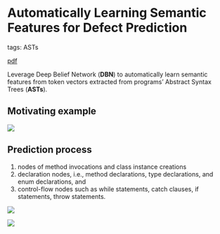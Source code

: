 # Automatically Learning Semantic Features for Defect Prediction

tags: ASTs

[pdf](https://ece.uwaterloo.ca/~lintan/publications/deeplearn-icse16.pdf)

Leverage Deep Belief Network (**DBN**) to automatically learn semantic features from token vectors extracted from programs’ Abstract Syntax Trees (**ASTs**).

## Motivating example

![](https://i.loli.net/2019/09/25/kur9RjVgcZP2Js3.png)

## Prediction process

1) nodes of method invocations and class instance creations
2) declaration nodes, i.e., method declarations, type declarations, and enum declarations, and
3) control-flow nodes such as while statements, catch clauses, if statements, throw statements.

![](https://i.loli.net/2019/09/25/duC6mnSi8aZcXjx.png)

![](https://i.loli.net/2019/09/25/Odjflb4Su965QCn.png)
